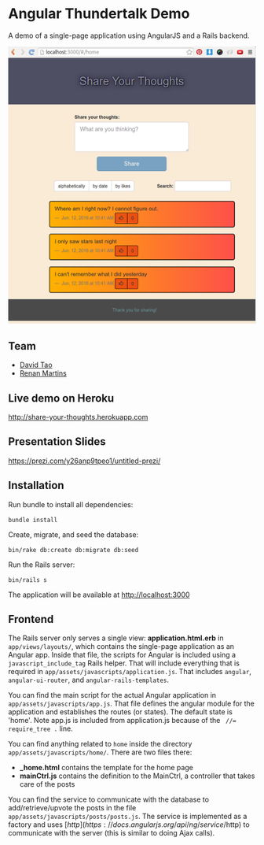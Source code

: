 # Angular Thundertalk Demo

A demo of a single-page application using AngularJS and a Rails backend.

![AngularJS Demo](screenshot_smaller.png)

## Team

* [David Tao](https://github.com/taodav)
* [Renan Martins](https://github.com/nbkhope)

## Live demo on Heroku

http://share-your-thoughts.herokuapp.com

## Presentation Slides

https://prezi.com/y26anp9tpeo1/untitled-prezi/

## Installation

Run bundle to install all dependencies:

```
bundle install
```

Create, migrate, and seed the database:

```
bin/rake db:create db:migrate db:seed
```

Run the Rails server:

```
bin/rails s
```

The application will be available at [http://localhost:3000](http://localhost:3000)

## Frontend

The Rails server only serves a single view: **application.html.erb** in `app/views/layouts/`, which contains the single-page application as an Angular app. Inside that file, the scripts for Angular is included using a `javascript_include_tag` Rails helper. That will include everything that is required in `app/assets/javascripts/application.js`. That includes `angular`, `angular-ui-router`, and `angular-rails-templates`.

You can find the main script for the actual Angular application in `app/assets/javascripts/app.js`. That file defines the angular module for the application and establishes the routes (or states). The default state is 'home'. Note app.js is included from application.js because of the ` //= require_tree .` line.

You can find anything related to `home` inside the directory `app/assets/javascripts/home/`. There are two files there:

* **_home.html** contains the template for the home page
* **mainCtrl.js** contains the definition to the MainCtrl, a controller that takes care of the posts

You can find the service to communicate with the database to add/retrieve/upvote the posts in the file `app/assets/javascripts/posts/posts.js`. The service is implemented as a factory and uses [$http](https://docs.angularjs.org/api/ng/service/$http) to communicate with the server (this is similar to doing Ajax calls).
